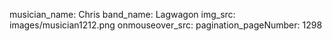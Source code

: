 musician_name: Chris
band_name: Lagwagon
img_src: images/musician1212.png
onmouseover_src: 
pagination_pageNumber: 1298
